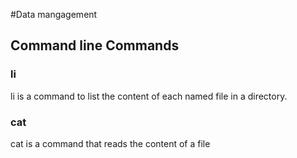#Data mangagement
## Command line Commands
### li
li is a command to list the content of each named file in a directory.
### cat
cat is a command that reads the content of a file

